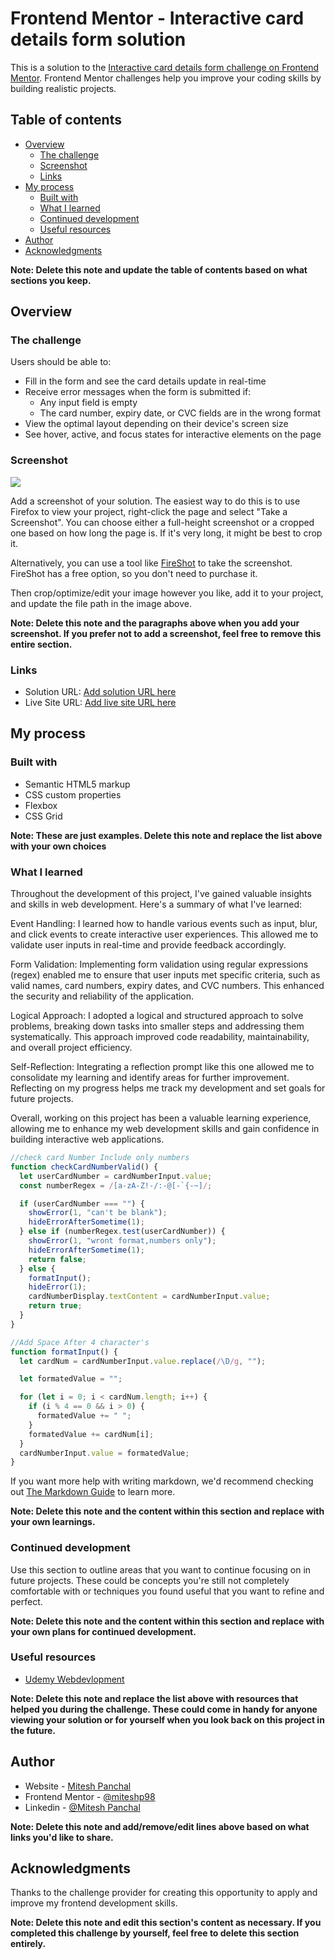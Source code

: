# Frontend Mentor - Interactive card details form solution

This is a solution to the [Interactive card details form challenge on Frontend Mentor](https://www.frontendmentor.io/challenges/interactive-card-details-form-XpS8cKZDWw). Frontend Mentor challenges help you improve your coding skills by building realistic projects.

## Table of contents

- [Overview](#overview)
  - [The challenge](#the-challenge)
  - [Screenshot](#screenshot)
  - [Links](#links)
- [My process](#my-process)
  - [Built with](#built-with)
  - [What I learned](#what-i-learned)
  - [Continued development](#continued-development)
  - [Useful resources](#useful-resources)
- [Author](#author)
- [Acknowledgments](#acknowledgments)

**Note: Delete this note and update the table of contents based on what sections you keep.**

## Overview

### The challenge

Users should be able to:

- Fill in the form and see the card details update in real-time
- Receive error messages when the form is submitted if:
  - Any input field is empty
  - The card number, expiry date, or CVC fields are in the wrong format
- View the optimal layout depending on their device's screen size
- See hover, active, and focus states for interactive elements on the page

### Screenshot

![](./screenshot.jpg)

Add a screenshot of your solution. The easiest way to do this is to use Firefox to view your project, right-click the page and select "Take a Screenshot". You can choose either a full-height screenshot or a cropped one based on how long the page is. If it's very long, it might be best to crop it.

Alternatively, you can use a tool like [FireShot](https://getfireshot.com/) to take the screenshot. FireShot has a free option, so you don't need to purchase it.

Then crop/optimize/edit your image however you like, add it to your project, and update the file path in the image above.

**Note: Delete this note and the paragraphs above when you add your screenshot. If you prefer not to add a screenshot, feel free to remove this entire section.**

### Links

- Solution URL: [Add solution URL here](https://your-solution-url.com)
- Live Site URL: [Add live site URL here](https://your-live-site-url.com)

## My process

### Built with

- Semantic HTML5 markup
- CSS custom properties
- Flexbox
- CSS Grid

**Note: These are just examples. Delete this note and replace the list above with your own choices**

### What I learned

Throughout the development of this project, I've gained valuable insights and skills in web development. Here's a summary of what I've learned:

Event Handling: I learned how to handle various events such as input, blur, and click events to create interactive user experiences. This allowed me to validate user inputs in real-time and provide feedback accordingly.

Form Validation: Implementing form validation using regular expressions (regex) enabled me to ensure that user inputs met specific criteria, such as valid names, card numbers, expiry dates, and CVC numbers. This enhanced the security and reliability of the application.

Logical Approach: I adopted a logical and structured approach to solve problems, breaking down tasks into smaller steps and addressing them systematically. This approach improved code readability, maintainability, and overall project efficiency.

Self-Reflection: Integrating a reflection prompt like this one allowed me to consolidate my learning and identify areas for further improvement. Reflecting on my progress helps me track my development and set goals for future projects.

Overall, working on this project has been a valuable learning experience, allowing me to enhance my web development skills and gain confidence in building interactive web applications.

```js
//check card Number Include only numbers
function checkCardNumberValid() {
  let userCardNumber = cardNumberInput.value;
  const numberRegex = /[a-zA-Z!-/:-@[-`{-~]/;

  if (userCardNumber === "") {
    showError(1, "can't be blank");
    hideErrorAfterSometime(1);
  } else if (numberRegex.test(userCardNumber)) {
    showError(1, "wront format,numbers only");
    hideErrorAfterSometime(1);
    return false;
  } else {
    formatInput();
    hideError(1);
    cardNumberDisplay.textContent = cardNumberInput.value;
    return true;
  }
}

//Add Space After 4 character's
function formatInput() {
  let cardNum = cardNumberInput.value.replace(/\D/g, "");

  let formatedValue = "";

  for (let i = 0; i < cardNum.length; i++) {
    if (i % 4 == 0 && i > 0) {
      formatedValue += " ";
    }
    formatedValue += cardNum[i];
  }
  cardNumberInput.value = formatedValue;
}
```

If you want more help with writing markdown, we'd recommend checking out [The Markdown Guide](https://www.markdownguide.org/) to learn more.

**Note: Delete this note and the content within this section and replace with your own learnings.**

### Continued development

Use this section to outline areas that you want to continue focusing on in future projects. These could be concepts you're still not completely comfortable with or techniques you found useful that you want to refine and perfect.

**Note: Delete this note and the content within this section and replace with your own plans for continued development.**

### Useful resources

- [Udemy Webdevlopment](https://www.udemy.com/share/101W9C3@2s1lShiGH32a3OJHMYullps9bvMmvxO_kykXK5ZGloqkGQDHawnryvbZtrMeQ8y81A==/)

**Note: Delete this note and replace the list above with resources that helped you during the challenge. These could come in handy for anyone viewing your solution or for yourself when you look back on this project in the future.**

## Author

- Website - [Mitesh Panchal](https://miteshp98.github.io/portfolio-website/)
- Frontend Mentor - [@miteshp98](https://www.frontendmentor.io/profile/miteshp98)
- Linkedin - [@Mitesh Panchal](https://www.linkedin.com/in/mitesh-panchal-356558126/)

**Note: Delete this note and add/remove/edit lines above based on what links you'd like to share.**

## Acknowledgments

Thanks to the challenge provider for creating this opportunity to apply and improve my frontend development skills.

**Note: Delete this note and edit this section's content as necessary. If you completed this challenge by yourself, feel free to delete this section entirely.**
